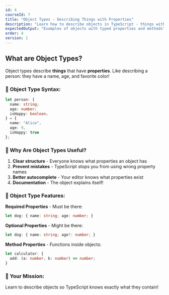 ```yaml
---
id: 4
courseId: 7
title: "Object Types - Describing Things with Properties"
description: "Learn how to describe objects in TypeScript - things with properties and values!"
expectedOutput: "Examples of objects with typed properties and methods"
order: 4
version: 1
---
```


## What are Object Types?

Object types describe **things** that have **properties**. Like describing a person: they have a name, age, and favorite color!

### 🎯 Object Type Syntax:

```typescript
let person: {
  name: string;
  age: number;
  isHappy: boolean;
} = {
  name: "Alice",
  age: 9,
  isHappy: true
};
```

### 🤔 Why Are Object Types Useful?

1. **Clear structure** - Everyone knows what properties an object has
2. **Prevent mistakes** - TypeScript stops you from using wrong property names
3. **Better autocomplete** - Your editor knows what properties exist
4. **Documentation** - The object explains itself!

### 📝 Object Type Features:

**Required Properties** - Must be there:
```typescript
let dog: { name: string; age: number; }
```

**Optional Properties** - Might be there:
```typescript
let dog: { name: string; age?: number; }
```

**Method Properties** - Functions inside objects:
```typescript
let calculator: {
  add: (a: number, b: number) => number;
}
```

### 🚀 Your Mission:

Learn to describe objects so TypeScript knows exactly what they contain!